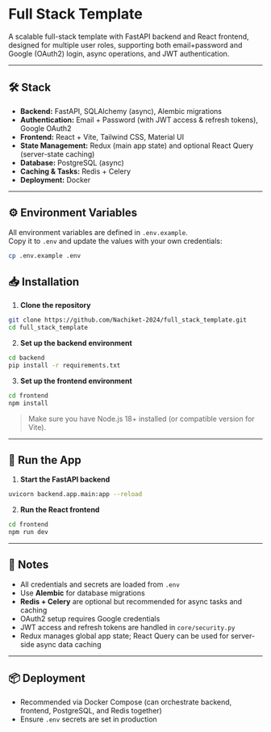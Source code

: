# Full Stack Template

A scalable full-stack template with FastAPI backend and React frontend, designed for multiple user roles, supporting both email+password and Google (OAuth2) login, async operations, and JWT authentication.

---

## 🛠️ Stack

- **Backend:** FastAPI, SQLAlchemy (async), Alembic migrations  
- **Authentication:** Email + Password (with JWT access & refresh tokens), Google OAuth2 
- **Frontend:** React + Vite, Tailwind CSS, Material UI  
- **State Management:** Redux (main app state) and optional React Query (server-state caching)  
- **Database:** PostgreSQL (async)  
- **Caching & Tasks:** Redis + Celery    
- **Deployment:** Docker

---

## ⚙️ Environment Variables

All environment variables are defined in `.env.example`.  
Copy it to `.env` and update the values with your own credentials:

```bash
cp .env.example .env
```

## 📥 Installation

1. **Clone the repository**
```bash
git clone https://github.com/Nachiket-2024/full_stack_template.git
cd full_stack_template
```

2. **Set up the backend environment**
```bash
cd backend
pip install -r requirements.txt
```

3. **Set up the frontend environment**
```bash
cd frontend
npm install
```

> Make sure you have Node.js 18+ installed (or compatible version for Vite).  

---

## 🚀 Run the App

1. **Start the FastAPI backend**
```bash
uvicorn backend.app.main:app --reload
```

2. **Run the React frontend**
```bash
cd frontend
npm run dev
```

---

## 📝 Notes

- All credentials and secrets are loaded from `.env`  
- Use **Alembic** for database migrations  
- **Redis + Celery** are optional but recommended for async tasks and caching  
- OAuth2 setup requires Google credentials  
- JWT access and refresh tokens are handled in `core/security.py`  
- Redux manages global app state; React Query can be used for server-side async data caching  

---

## 📦 Deployment

- Recommended via Docker Compose (can orchestrate backend, frontend, PostgreSQL, and Redis together)
- Ensure `.env` secrets are set in production
